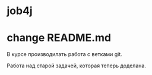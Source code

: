 # job4j
# change README.md

В курсе производилать работа с ветками git.

Работа над старой задачей, которая теперь доделана.
